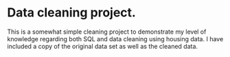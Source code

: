 # Data cleaning project.

This is a somewhat simple cleaning project to demonstrate my level of knowledge regarding both SQL and data cleaning using housing data. I have included a copy of the original data set as well as the cleaned data.
